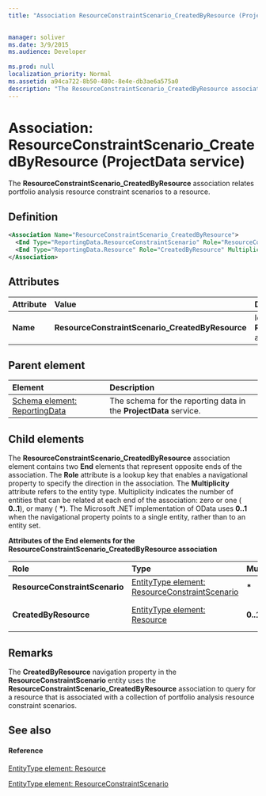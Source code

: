 ```yaml
---
title: "Association ResourceConstraintScenario_CreatedByResource (ProjectData service)"

 
manager: soliver
ms.date: 3/9/2015
ms.audience: Developer
 
ms.prod: null
localization_priority: Normal
ms.assetid: a94ca722-8b50-480c-8e4e-db3ae6a575a0
description: "The ResourceConstraintScenario_CreatedByResource association relates portfolio analysis resource constraint scenarios to a resource."
---
```


# Association: ResourceConstraintScenario_CreatedByResource (ProjectData service)

The **ResourceConstraintScenario_CreatedByResource** association relates portfolio analysis resource constraint scenarios to a resource. 
  
## Definition

```XML
<Association Name="ResourceConstraintScenario_CreatedByResource">
  <End Type="ReportingData.ResourceConstraintScenario" Role="ResourceConstraintScenario" Multiplicity="*" />
  <End Type="ReportingData.Resource" Role="CreatedByResource" Multiplicity="0..1" />
</Association>
```

## Attributes

|**Attribute**|**Value**|**Description**|
|:-----|:-----|:-----|
|**Name** <br/> |**ResourceConstraintScenario_CreatedByResource** <br/> |Identifies the two entity types that form the **ResourceConstraintScenario_CreatedByResource** association.  <br/> |
   
## Parent element

|**Element**|**Description**|
|:-----|:-----|
|[Schema element: ReportingData](schema-reportingdata-projectdata-service.md) <br/> |The schema for the reporting data in the **ProjectData** service.  <br/> |
   
## Child elements

The **ResourceConstraintScenario_CreatedByResource** association element contains two **End** elements that represent opposite ends of the association. The **Role** attribute is a lookup key that enables a navigational property to specify the direction in the association. The **Multiplicity** attribute refers to the entity type. Multiplicity indicates the number of entities that can be related at each end of the association: zero or one ( **0..1**), or many ( **\***). The Microsoft .NET implementation of OData uses **0..1** when the navigational property points to a single entity, rather than to an entity set. 
  
**Attributes of the End elements for the ResourceConstraintScenario_CreatedByResource association**

|**Role**|**Type**|**Multiplicity**|**Description**|
|:-----|:-----|:-----|:-----|
|**ResourceConstraintScenario** <br/> |[EntityType element: ResourceConstraintScenario](entitytype-resourceconstraintscenario-projectdata-service.md) <br/> |**\*** <br/> |The collection of resource constraint scenarios in the reporting tables.  <br/> |
|**CreatedByResource** <br/> |[EntityType element: Resource](entitytype-resource-projectdata-service.md) <br/> |**0..1** <br/> |The resource object that is referenced in the **ResourceConstraintScenario_CreatedByResource** association.  <br/> |
   
## Remarks

The **CreatedByResource** navigation property in the **ResourceConstraintScenario** entity uses the **ResourceConstraintScenario_CreatedByResource** association to query for a resource that is associated with a collection of portfolio analysis resource constraint scenarios. 
  
## See also

#### Reference

[EntityType element: Resource](entitytype-resource-projectdata-service.md)
  
[EntityType element: ResourceConstraintScenario](entitytype-resourceconstraintscenario-projectdata-service.md)

